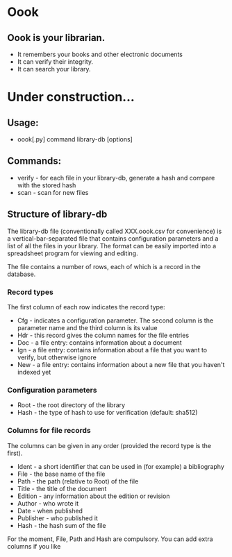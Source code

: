 # Oook

## Oook is your librarian.
* It remembers your books and other electronic documents
* It can verify their integrity.
* It can search your library.

# Under construction...

## Usage:
* oook[.py] command library-db [options]

## Commands:
* verify - for each file in your library-db, generate a hash and compare with the stored hash
* scan - scan for new files

## Structure of library-db
The library-db file (conventionally called XXX.oook.csv for convenience) is a vertical-bar-separated
file that contains configuration parameters and a list of all the files in your library. The format can
be easily imported into a spreadsheet program for viewing and editing.

The file contains a number of rows, each of which is a record in the database.

### Record types
The first column of each row indicates the record type:

* Cfg - indicates a configuration parameter. The second column is the parameter name and the third column is its value
* Hdr - this record gives the column names for the file entries
* Doc - a file entry: contains information about a document
* Ign - a file entry: contains information about a file that you want to verify, but otherwise ignore
* New - a file entry: contains information about a new file that you haven't indexed yet

### Configuration parameters

* Root - the root directory of the library
* Hash - the type of hash to use for verification (default: sha512)

### Columns for file records

The columns can be given in any order (provided the record type is the first).

* Ident - a short identifier that can be used in (for example) a bibliography
* File - the base name of the file
* Path - the path (relative to Root) of the file
* Title - the title of the document
* Edition - any information about the edition or revision
* Author - who wrote it
* Date - when published
* Publisher - who published it
* Hash - the hash sum of the file

For the moment, File, Path and Hash are compulsory. You can add extra columns if you like
